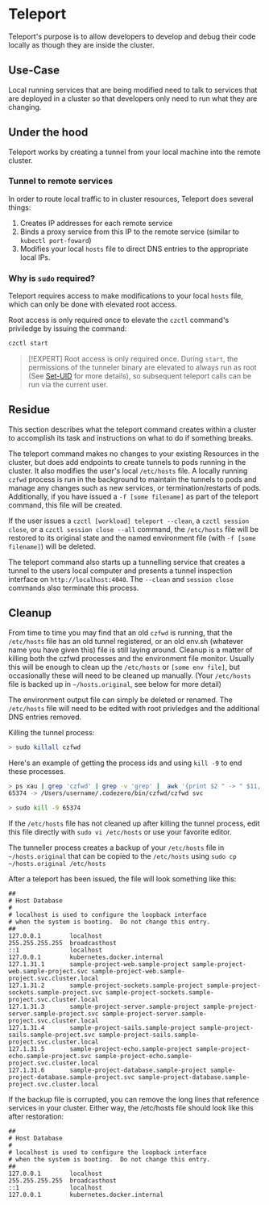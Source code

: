 # Teleport

Teleport's purpose is to allow developers to develop and debug their code locally as though they are inside the cluster.

## Use-Case

Local running services that are being modified need to talk to services that are deployed in a cluster so that developers only need to run what they are changing. 

## Under the hood

Teleport works by creating a tunnel from your local machine into the remote cluster.

### Tunnel to remote services

In order to route local traffic to in cluster resources, Teleport does several things:

1. Creates IP addresses for each remote service
2. Binds a proxy service from this IP to the remote service (similar to `kubectl port-foward`)
3. Modifies your local `hosts` file to direct DNS entries to the appropriate local IPs.

### Why is `sudo` required?

Teleport requires access to make modifications to your local `hosts` file, which can only be done with elevated root access.

Root access is only required once to elevate the `czctl` command's priviledge by issuing the command:

```bash
czctl start
```

> [!EXPERT]
> Root access is only required once. During `start`, the permissions of the tunneler binary are elevated to always run as root (See [Set-UID](https://en.wikipedia.org/wiki/Setuid) for more details), so subsequent teleport calls can be run via the current user.

## Residue

This section describes what the teleport command creates within a cluster to accomplish its task and instructions on what to do if something breaks.

The teleport command makes no changes to your existing Resources in the cluster, but does add endpoints to create tunnels to pods running in the cluster.
It also modifies the user's local `/etc/hosts` file.
A locally running `czfwd` process is run in the background to maintain the tunnels to pods and manage any changes such
as new services, or termination/restarts of pods. Additionally, if you have issued a `-f [some filename]` as part of
the teleport command, this file will be created.

If the user issues a `czctl [workload] teleport --clean`, a `czctl session close`, or a `czctl session close --all` command, the `/etc/hosts` file will be restored to its original state and the named environment file (with `-f [some filename]`) will be deleted.

The teleport command also starts up a tunnelling service that creates a tunnel to the users local computer and presents a tunnel inspection interface on `http://localhost:4040`. The `--clean` and `session close` commands also terminate this process.

## Cleanup

From time to time you may find that an old `czfwd` is running, that the `/etc/hosts` file has an old tunnel registered, or an old env.sh (whatever name you have given this) file is still laying around. Cleanup is a matter of killing both the czfwd processes and the environment file monitor. Usually this will be enough to clean up the `/etc/hosts` or `[some env file]`, but occasionally these will need to be cleaned up manually. (Your `/etc/hosts` file is backed up in `~/hosts.original`, see below for more detail)

The environment output file can simply be deleted or renamed.  The `/etc/hosts` file will need to be edited with root privledges and the additional DNS entries removed.

Killing the tunnel process:
```bash
> sudo killall czfwd
```

Here's an example of getting the process ids and using `kill -9` to end these processes.

```bash
> ps xau | grep 'czfwd' | grep -v 'grep' |  awk '{print $2 " -> " $11, $12}'
65374 -> /Users/username/.codezero/bin/czfwd/czfwd svc
```
```bash
> sudo kill -9 65374
```

If the `/etc/hosts` file has not cleaned up after killing the tunnel process, edit this file directly with `sudo vi /etc/hosts` or use your favorite editor.

The tunneller process creates a backup of your `/etc/hosts` file in `~/hosts.original` that can be copied to the `/etc/hosts` using `sudo cp ~/hosts.original /etc/hosts`

After a teleport has been issued, the file will look something like this:
```
##
# Host Database
#
# localhost is used to configure the loopback interface
# when the system is booting.  Do not change this entry.
##
127.0.0.1        localhost
255.255.255.255  broadcasthost
::1              localhost
127.0.0.1        kubernetes.docker.internal
127.1.31.1       sample-project-web.sample-project sample-project-web.sample-project.svc sample-project-web.sample-project.svc.cluster.local
127.1.31.2       sample-project-sockets.sample-project sample-project-sockets.sample-project.svc sample-project-sockets.sample-project.svc.cluster.local
127.1.31.3       sample-project-server.sample-project sample-project-server.sample-project.svc sample-project-server.sample-project.svc.cluster.local
127.1.31.4       sample-project-sails.sample-project sample-project-sails.sample-project.svc sample-project-sails.sample-project.svc.cluster.local
127.1.31.5       sample-project-echo.sample-project sample-project-echo.sample-project.svc sample-project-echo.sample-project.svc.cluster.local
127.1.31.6       sample-project-database.sample-project sample-project-database.sample-project.svc sample-project-database.sample-project.svc.cluster.local
```
If the backup file is corrupted, you can remove the long lines that reference services in your cluster. Either way, the /etc/hosts file should look like this after restoration:
```
##
# Host Database
#
# localhost is used to configure the loopback interface
# when the system is booting.  Do not change this entry.
##
127.0.0.1        localhost
255.255.255.255  broadcasthost
::1              localhost
127.0.0.1        kubernetes.docker.internal
```
